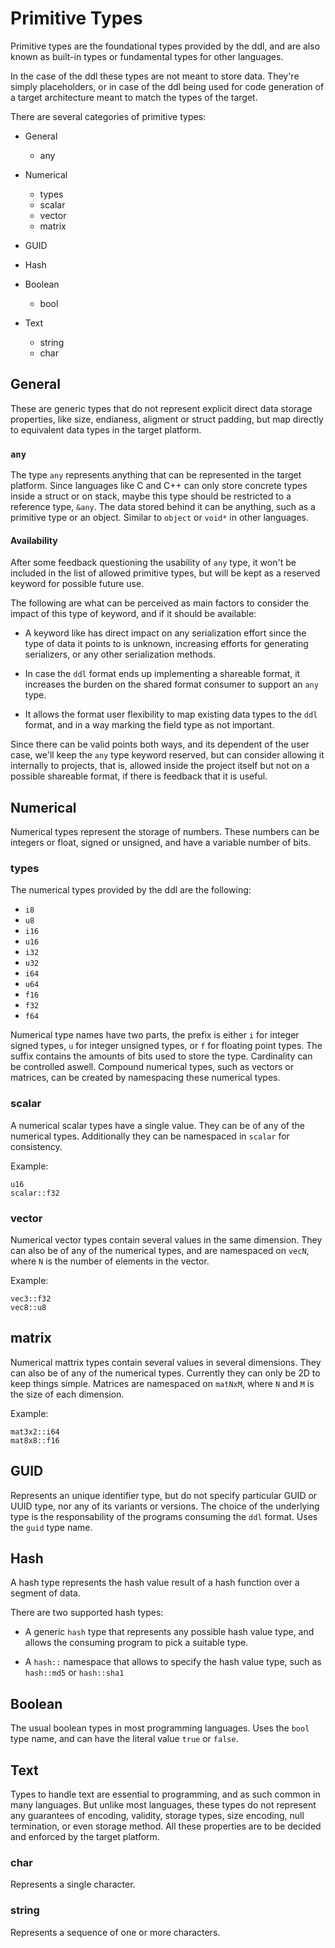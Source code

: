 # Primitive Types

Primitive types are the foundational types provided by the ddl, and are also known as built-in types or fundamental types for other languages.

In the case of the ddl these types are not meant to store data. They're simply placeholders, or in case of the ddl being used for code generation of a target architecture meant to match the types of the target.

There are several categories of primitive types:

- General
    - any

- Numerical
    - types
    - scalar
    - vector
    - matrix

- GUID

- Hash

- Boolean
    - bool

- Text
    - string
    - char

## General

These are generic types that do not represent explicit direct data storage properties, like size, endianess, aligment or struct padding, but map directly to equivalent data types in the target platform.

### `any`

The type `any` represents anything that can be represented in the target platform. 
Since languages like C and C++ can only store concrete types inside a struct or on stack, maybe this type should be restricted to a reference type, `&any`.
The data stored behind it can be anything, such as a primitive type or an object. Similar to `object` or `void*` in other languages.

#### Availability
After some feedback questioning the usability of `any` type, it won't be included in the list of allowed primitive types, but will be kept as a reserved keyword for possible future use.

The following are what can be perceived as main factors to consider the impact of this type of keyword, and if it should be available:

- A keyword like has direct impact on any serialization effort since the type of data it points to is unknown, increasing efforts for generating serializers, or any other serialization methods.

- In case the `ddl` format ends up implementing a shareable format, it increases the burden on the shared format consumer to support an `any` type.

- It allows the format user flexibility to map existing data types to the `ddl` format, and in a way marking the field type as not important.

Since there can be valid points both ways, and its dependent of the user case, we'll keep the `any` type keyword reserved, but can consider allowing it internally to projects, that is, allowed inside the project itself but not on a possible shareable format, if there is feedback that it is useful.


## Numerical

Numerical types represent the storage of numbers. These numbers can be integers or float, signed or unsigned, and have a variable number of bits.

### types

The numerical types provided by the ddl are the following:

- `i8`
- `u8`
- `i16`
- `u16`
- `i32`
- `u32`
- `i64`
- `u64`
- `f16`
- `f32`
- `f64`

Numerical type names have two parts, the prefix is either `i` for integer signed types, `u` for integer unsigned types, or `f` for floating point types. The suffix contains the amounts of bits used to store the type.
Cardinality can be controlled aswell. Compound numerical types, such as vectors or matrices, can be created by namespacing these numerical types.

### scalar

A numerical scalar types have a single value. They can be of any of the numerical types. Additionally they can be namespaced in `scalar` for consistency. 

Example:

    u16
    scalar::f32

### vector

Numerical vector types contain several values in the same dimension. They can also be of any of the numerical types, and are namespaced on `vecN`, where `N` is the number of elements in the vector.

Example:

    vec3::f32
    vec8::u8

## matrix

Numerical mattrix types contain several values in several dimensions. They can also be of any of the numerical types.
Currently they can only be 2D to keep things simple. Matrices are namespaced on `matNxM`, where `N` and `M` is the size of each dimension.

Example:

    mat3x2::i64
    mat8x8::f16

## GUID
Represents an unique identifier type, but do not specify particular GUID or UUID type, nor any of its variants or versions.
The choice of the underlying type is the responsability of the programs consuming the `ddl` format.
Uses the `guid` type name.

## Hash
A hash type represents the hash value result of a hash function over a segment of data.

There are two supported hash types:

- A generic `hash` type that represents any possible hash value type, and allows the consuming program to pick a suitable type.

- A `hash::` namespace that allows to specify the hash value type, such as `hash::md5` or `hash::sha1`

## Boolean

The usual boolean types in most programming languages. Uses the `bool` type name, and can have the literal value `true` or `false`.

## Text

Types to handle text are essential to programming, and as such common in many languages.
But unlike most languages, these types do not represent any guarantees of encoding, validity, storage types, size encoding, null termination, or even storage method.
All these properties are to be decided and enforced by the target platform.

### char

Represents a single character.

### string

Represents a sequence of one or more characters.
